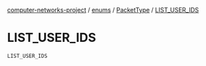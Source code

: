 [computer-networks-project](../../index.md) / [enums](../index.md) / [PacketType](index.md) / [LIST_USER_IDS](./-l-i-s-t_-u-s-e-r_-i-d-s.md)

# LIST_USER_IDS

`LIST_USER_IDS`